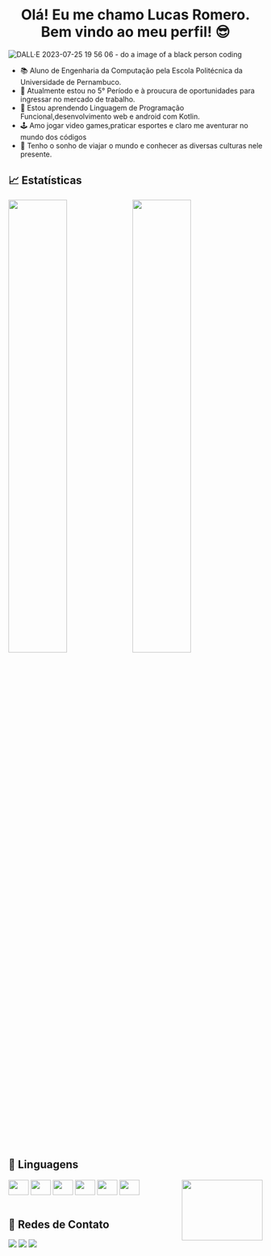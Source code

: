 <h1 align="center"> Olá! Eu me chamo Lucas Romero. Bem vindo ao meu perfil! 😎</h1>



![DALL·E 2023-07-25 19 56 06 - do a image of a black person coding](https://github.com/LucasRomero03/LucasRomero03/assets/88542920/f1efa999-8507-44b3-b226-39391a8eeb60)



- 📚 Aluno de Engenharia da Computação pela Escola Politécnica da Universidade de Pernambuco.
- 🔭 Atualmente estou no 5° Período e à proucura de oportunidades para ingressar no mercado de trabalho.
- 🌱 Estou aprendendo Linguagem de Programação Funcional,desenvolvimento web e android com Kotlin.
- 🕹️ Amo jogar video games,praticar esportes e claro me aventurar no mundo dos códigos
- 🌌 Tenho o sonho de viajar o mundo e conhecer as diversas culturas nele presente.


<h2>📈 Estatísticas </h2>

<div>
  <img width="48%" src="https://github-readme-stats.vercel.app/api?username=LucasRomero03&show_icons=true&theme=dark">
  <img width="48%" src="https://github-readme-stats.vercel.app/api/top-langs/?username=LucasRomero03&layout=compact&theme=dark">
</div>

<h2>🎲 Linguagens</h2>

<div>
  <img align="center" height="30" width="40" src="https://cdn.jsdelivr.net/gh/devicons/devicon/icons/c/c-original.svg" />
  <img align="center" height="30" width="40" src="https://cdn.jsdelivr.net/gh/devicons/devicon/icons/java/java-original.svg" />
  <img align="center" height="30" width="40" src="https://cdn.jsdelivr.net/gh/devicons/devicon/icons/python/python-original.svg" />
  <img align="center" height="30" width="40" src="https://cdn.jsdelivr.net/gh/devicons/devicon/icons/html5/html5-original.svg" />
  <img align="right" height="120" width="160" src="https://media.giphy.com/media/fwzWJPb0fgZ5Vhfi2o/giphy.gif" />
  <img align="center" height="30" width="40" src="https://cdn.jsdelivr.net/gh/devicons/devicon/icons/css3/css3-original.svg" />
  <img align="center" height="30" width="40"  src="https://cdn.jsdelivr.net/gh/devicons/devicon/icons/kotlin/kotlin-original.svg" />

</div>



<br>







<h2>🔎 Redes de Contato</h2>

<div>
  <a href="https://www.linkedin.com/in/lucas-romero-241859186/"><img src="https://img.shields.io/badge/LinkedIn-0077B5?style=for-the-badge&logo=linkedin&logoColor=white" target="_blank"></a>
  <a href="mailto:lucasromeroec@gmail.com"><img src="https://img.shields.io/badge/Gmail-D14836?style=for-the-badge&logo=gmail&logoColor=white" target="_blank"></a>
  <a href="https://www.instagram.com/lucasromeroc_/"><img src="https://img.shields.io/badge/Instagram-E4405F?style=for-the-badge&logo=instagram&logoColor=white" target="_blank"></a>
  
</div>
